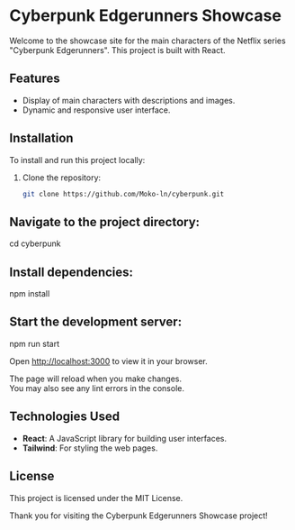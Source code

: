 # Cyberpunk Edgerunners Showcase

Welcome to the showcase site for the main characters of the Netflix series "Cyberpunk Edgerunners". This project is built with React.

## Features

- Display of main characters with descriptions and images.
- Dynamic and responsive user interface.

## Installation

To install and run this project locally:

1. Clone the repository:
   ```bash
   git clone https://github.com/Moko-ln/cyberpunk.git

## Navigate to the project directory:

   cd cyberpunk

## Install dependencies:

   npm install

## Start the development server:

   npm run start

Open [http://localhost:3000](http://localhost:3000) to view it in your browser.

The page will reload when you make changes.\
You may also see any lint errors in the console.

## Technologies Used

- **React**: A JavaScript library for building user interfaces.
- **Tailwind**: For styling the web pages.

## License

This project is licensed under the MIT License.

Thank you for visiting the Cyberpunk Edgerunners Showcase project!
